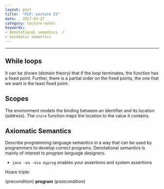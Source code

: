 ```yaml
---
layout: post
title:  "PLP: Lecture 31"
date:   2017-03-27
category: lecture-notes
keywords:
- denotational semantics  / 
- axiomatic semantics
---
```

---

## While loops

It can be shown (domain theory) that if the loop terminates, the function has a fixed point. Further, there is a partial order on the fixed points, the one that we want is the least fixed point. 

## Scopes

The environment models the binding between an identifier and its location (address). The `store` function maps the location to the value it contains. 

## Axiomatic Semantics

Describe programming language semantics in a way that can be used by programmers to develop correct programs. Denotational semantics is mainly of interest to program language designers.

* `java -ea -esa myprog` enables your assertions and system assertions

Hoare triple:

{precondition}
**program**
{postcondition}
